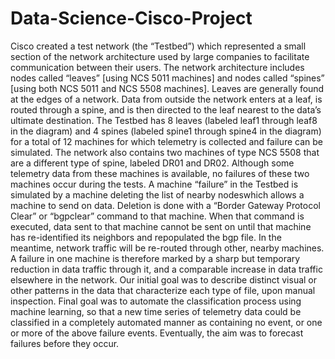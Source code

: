# Data-Science-Cisco-Project

Cisco created a test network (the “Testbed”) which represented a small section of the network architecture used by large companies to facilitate communication between their users.
The network architecture includes nodes called “leaves” [using NCS 5011 machines] and nodes called “spines” [using both NCS 5011 and NCS 5508 machines]. Leaves are generally found at the edges of a network. Data from outside the network enters at a leaf, is routed through a spine, and is then directed to the leaf nearest to the data’s ultimate destination.
The Testbed has 8 leaves (labeled leaf1 through leaf8 in the diagram) and 4 spines (labeled spine1 through spine4 in the diagram) for a total of 12 machines for which telemetry is collected and failure can be simulated. The network also contains two machines of type NCS 5508 that are a different type of spine, labeled DR01 and DR02. Although some telemetry data from these machines is available, no failures of these two machines occur during the tests.
A machine “failure” in the Testbed is simulated by a machine deleting the list of nearby nodeswhich allows a machine to send on data. Deletion is done with a “Border Gateway Protocol Clear” or “bgpclear” command to that machine. When that command is executed, data sent to that machine cannot be sent on until that machine has re-identified its neighbors and repopulated the bgp file. In the meantime, network traffic will be re-routed through other, nearby machines. A failure in one machine is therefore marked by a sharp but temporary reduction in data traffic through it, and a comparable increase in data traffic elsewhere in the network.
Our initial goal was to describe distinct visual or other patterns in the data that characterize each type of file, upon manual inspection.
Final goal was to automate the classification process using machine learning, so that a new time series of telemetry data could be classified in a completely automated manner as containing no event, or one or more of the above failure events.
Eventually, the aim was to forecast failures before they occur.
